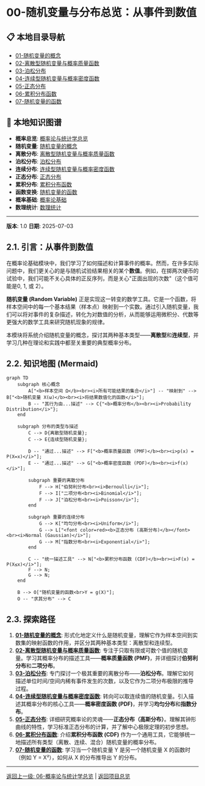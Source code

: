 # 00-随机变量与分布总览：从事件到数值

## 📋 本地目录导航

- [01-随机变量的概念](./01-随机变量的概念.md)
- [02-离散型随机变量与概率质量函数](./02-离散型随机变量与概率质量函数.md)
- [03-泊松分布](./03-泊松分布.md)
- [04-连续型随机变量与概率密度函数](./04-连续型随机变量与概率密度函数.md)
- [05-正态分布](./05-正态分布.md)
- [06-累积分布函数](./06-累积分布函数.md)
- [07-随机变量的函数](./07-随机变量的函数.md)

## 🧠 本地知识图谱

- **概率总览**: [概率论与统计学总览](../00-06-概率论与统计学总览.md)
- **随机变量**: [随机变量的概念](./01-随机变量的概念.md)
- **离散分布**: [离散型随机变量与概率质量函数](./02-离散型随机变量与概率质量函数.md)
- **泊松分布**: [泊松分布](./03-泊松分布.md)
- **连续分布**: [连续型随机变量与概率密度函数](./04-连续型随机变量与概率密度函数.md)
- **正态分布**: [正态分布](./05-正态分布.md)
- **累积分布**: [累积分布函数](./06-累积分布函数.md)
- **函数变换**: [随机变量的函数](./07-随机变量的函数.md)
- **概率基础**: [概率论基础](../01-概率论基础/00-模块总览.md)
- **数理统计**: [数理统计](../03-数理统计/00-03-数理统计总览.md)

---

**版本**: 1.0
**日期**: 2025-07-03

## 2.1. 引言：从事件到数值

在概率论基础模块中，我们学习了如何描述和计算事件的概率。然而，在许多实际问题中，我们更关心的是与随机试验结果相关的某个**数值**。例如，在掷两次硬币的试验中，我们可能不关心具体的正反序列，而是关心"正面出现的次数"（这个值可能是0, 1, 或 2）。

**随机变量 (Random Variable)** 正是实现这一转变的数学工具。它是一个函数，将样本空间中的每一个基本结果（样本点）映射到一个实数。通过引入随机变量，我们可以将对事件的复杂描述，转化为对数值的分析，从而能够运用微积分、代数等更强大的数学工具来研究随机现象的规律。

本模块将系统介绍随机变量的概念，探讨其两种基本类型——**离散型**和**连续型**，并学习几种在理论和实践中都至关重要的典型概率分布。

## 2.2. 知识地图 (Mermaid)

```mermaid
graph TD
    subgraph 核心概念
        A["<b>样本空间 Ω</b><br><i>所有可能结果的集合</i>"] -- "映射到" --> B["<b>随机变量 X(ω)</b><br><i>将结果数值化的函数</i>"];
        B -- "其行为由...描述" --> C{"<b>概率分布</b><br><i>Probability Distribution</i>"};
    end

    subgraph 分布的类型与描述
        C --> D{离散型随机变量};
        C --> E{连续型随机变量};
        
        D -- "通过...描述" --> F["<b>概率质量函数 (PMF)</b><br><i>p(x) = P(X=x)</i>"];
        E -- "通过...描述" --> G["<b>概率密度函数 (PDF)</b><br><i>f(x)</i>"];
        
        subgraph 重要的离散分布
            F --> H["伯努利分布<br><i>Bernoulli</i>"];
            F --> I["二项分布<br><i>Binomial</i>"];
            F --> J["泊松分布<br><i>Poisson</i>"];
        end

        subgraph 重要的连续分布
            G --> K["均匀分布<br><i>Uniform</i>"];
            G --> L["<font color=red><b>正态分布 (高斯分布)</b></font><br><i>Normal (Gaussian)</i>"];
            G --> M["指数分布<br><i>Exponential</i>"];
        end
        
        C -- "统一描述工具" --> N["<b>累积分布函数 (CDF)</b><br><i>F(x) = P(X≤x)</i>"];
        F --> N;
        G --> N;
    end

    B --> O["随机变量的函数<br>Y = g(X)"];
    O -- "求其分布" --> C

```

## 2.3. 探索路径

1. **[01-随机变量的概念](./01-随机变量的概念.md)**: 形式化地定义什么是随机变量，理解它作为样本空间到实数集的映射函数的作用，并区分其两种基本类型：离散型和连续型。
2. **[02-离散型随机变量与概率质量函数](./02-离散型随机变量与概率质量函数.md)**: 专注于只取有限或可数个值的随机变量。学习其概率分布的描述工具——**概率质量函数 (PMF)**，并详细探讨**伯努利分布**和**二项分布**。
3. **[03-泊松分布](./03-泊松分布.md)**: 专门探讨一个极其重要的离散分布——**泊松分布**。理解它如何描述单位时间/空间内稀有事件发生的次数，以及它作为二项分布极限的推导过程。
4. **[04-连续型随机变量与概率密度函数](./04-连续型随机变量与概率密度函数.md)**: 转向可以取连续值的随机变量。引入描述其概率分布的核心工具——**概率密度函数 (PDF)**，并学习**均匀分布**和**指数分布**。
5. **[05-正态分布](./05-正态分布.md)**: 详细研究概率论的灵魂——**正态分布（高斯分布）**。理解其钟形曲线的特性，学习标准正态分布的计算，并了解中心极限定理的初步思想。
6. **[06-累积分布函数](./06-累积分布函数.md)**: 介绍**累积分布函数 (CDF)** 作为一个通用工具，它能够统一地描述所有类型（离散、连续、混合）随机变量的概率分布。
7. **[07-随机变量的函数](./07-随机变量的函数.md)**: 学习当一个随机变量 Y 是另一个随机变量 X 的函数时（例如 Y = X²），如何从 X 的分布推导出 Y 的分布。

---
[返回上一级: 06-概率论与统计学总览](../00-06-概率论与统计学总览.md) | [返回项目总览](../../09-项目总览/00-项目总览.md)
